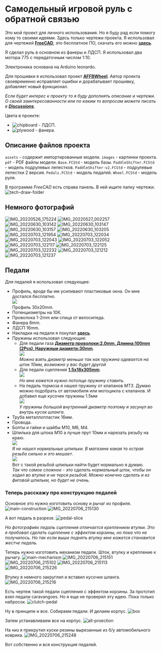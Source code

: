 # Самодельный игровой руль с обратной связью

Это мой проект для личного использования. Но я буду рад если помогу кому то своими идеями. Здесь только чертежи проекта. Я использовал для чертежей **[FreeCAD](https://wiki.freecadweb.org/)**, это бесплатное ПО, скачать его можно **[здесь](https://wiki.freecadweb.org/Download)**.

Я сделал руль в основном из фанеры и ЛДСП. Я использовал два мотора 775 с передаточным числом 1:10.

Электроника основана на Arduino leonardo.

Для прошивки я использовал проект **[AFFBWheel](https://github.com/vsulako/AFFBWheel)**. Автор проекта своевременно исправляет ошибки и дорабатывает прошивку, добавляет новый функционал.

*Если будет интерес к проекту то я буду дополнять описание и чертежи. О своей заинтересованности или по каким то вопросам можете писать в **[Discussions](https://github.com/lazenyuk-dmitry/SterringWheel/discussions)**.*

Цвета в проекте:

* ![chipboard](images/colors/chipboard.png) - ЛДСП.
* ![plywood](images/colors/plywood.png) - фанера.

## Описание файлов проекта

`assets` - содержит импортированные модели.
`images` - картинки проекта.
`pdf` - PDF файлы модели.
`Base.FCStd` - модель базы.
`PaddleShifter.FCStd` - модель подрулевых лепестков.
`PaddleShifter-v2.FCStd` - подрулевые лепестки 2 версия.
`Pedals.FCStd` - модель педалей.
`Wheel.FCStd` - модель руля.

В программе *FreeCAD* есть справа панель. В ней ищите папку чертежи.
![tech-draw-folder](images/instructions/freecad-tech-draw-folder.png)

## Немного фотографий

![IMG_20220526_175224](images/wheel-base/IMG_20220526_175224.jpg)
![IMG_20220527_002257](images/wheel-base/IMG_20220527_002257.jpg)
![IMG_20220630_103142](images/wheel-base/IMG_20220630_103142.jpg)
![IMG_20220630_103147](images/wheel-base/IMG_20220630_103147.jpg)
![IMG_20220630_103157](images/wheel-base/IMG_20220630_103157.jpg)
![IMG_20220630_103205](images/wheel-base/IMG_20220630_103205.jpg)
![IMG_20220703_121954](images/wheel-base/IMG_20220703_121954.jpg)
![IMG_20220703_122034](images/wheel-base/IMG_20220703_122034.jpg)
![IMG_20220703_122043](images/wheel-base/IMG_20220703_122043.jpg)
![IMG_20220703_122052](images/wheel-base/IMG_20220703_122052.jpg)
![IMG_20220703_122117](images/wheel-base/IMG_20220703_122117.jpg)
![IMG_20220703_122125](images/wheel-base/IMG_20220703_122125.jpg)
![IMG_20220703_122232](images/wheel-base/IMG_20220703_122232.jpg)
![IMG_20220703_121212](images/pedals/IMG_20220703_121212.jpg)
![IMG_20220703_121237](images/pedals/IMG_20220703_121237.jpg)

## Педали

Для педалей я использовал следующее:

* Профиль, вроде бы им усиливают пластиковые окна. Он мне достался бесплатно. <br>
![](images/pedals/IMG_20220706_224016.jpg) <br>
Профиль 30х20mm.
* Потенциометры на 10К.
* Проволока 1-2mm или спица от велосипеда.
* Фанера 6mm.
* ЛДСП 16mm.
* Накладки на педали я покупал **[здесь](https://aliexpress.ru/item/1005003505176644.html?gatewayAdapt=glo2rus&sku_id=12000026090502777&spm=a2g0s.12269583.0.0.24d251bdbd2Qhi)**.
* Пружины использовал следующие:
  * Для педали газа **[Диаметр проволоки:2.0mm, Длинна:100mm (2Pcs), Наружныи диаметр:30mm](https://aliexpress.ru/item/4000436939383.html?gatewayAdapt=glo2rus&sku_id=12000020467700623&spm=a2g0s.12269583.0.0.4fc54c973GwjMA)**. <br>
  ![](images/pedals/IMG_20220706_094843.jpg) <br>
  *Можно взять диаметр меньше так как пружина одевается на шток 10мм, возможно у вас будет другой*
  * Для педали сцепления **[1.5x18x305mm](https://aliexpress.ru/item/4001041195904.html?gatewayAdapt=glo2rus&sku_id=12000027302892670&spm=a2g0s.12269583.0.0.93c96c83OTTFEP)**. <br>
  ![](images/pedals/IMG_20220706_094850.jpg) <br>
  *Но мне кажется нужно потолще пружину ставить*.
  * На педаль тормоза я нашел пружину от клапанов *МТЗ*. Думаю можно подобрать от автомобиля или мотоцикла с клапанов. И добавил еще кусочек пружины 1.5мм <br>
  ![](images/pedals/IMG_20220706_094835.jpg) <br>
  *У пружины большой внутренний диаметр поэтому я засунул во внутрь кусок шланга*.
* Труба металлопластик 16мм.
* Провода.
* Болты и гайки и шайбы M10, M6, M4.
* Шпилька для штока M10 а лучше прут 10мм и нарезать резьбу на краю. <br>
  ![](images/pedals/IMG_20220701_144236.jpg) <br>
  *Я не нашел нормальные шпильки. В магазине какая то острая резьба сильно и это мешает*. <br>
  ![](images/177397946-3dbdba7b-8618-472b-af84-0925259ba7d7.jpg) <br>
  Вот с такой резьбой шпильки найти будет нормально я думаю.
  <br>
  *Так что самое сложное - это сделать нормальный шток, чтобы он ходил во втулке и не терся резьбой. Можно конечно сделать и из фиговой шпильки, но будет не очень.*

### Теперь расскажу про конструкцию педалей

Основное это нужно изготовить основу и рычаг из профиля.
![main-construction](images/pedals/tech-draw/main-construction.svg)
![IMG_20220706_215130](images/pedals/IMG_20220706_215130.jpg) <br>

А вот педаль в разрезе.
![pedal-slice](images/pedals/tech-draw/pedal-slice.svg)

*На фотографиях педаль сцепления отличается креплением втулки. Это я пробовал сделать сцепление с эффектом корзины, но пока что не получилось. Но так если выше поднять втулку мне кажется становится жестче педаль.*

Теперь нужно изготовить механизм педали. Шток, втулку и крепление к рычагу.
![main-mechanism](images/pedals/tech-draw/main-mechanism.svg)
![IMG_20220706_215151](images/pedals/IMG_20220706_215151.jpg)
![IMG_20220706_215102](images/pedals/IMG_20220706_215102.jpg)
![IMG_20220706_215113](images/pedals/IMG_20220706_215113.jpg)
![IMG_20220706_215226](images/pedals/IMG_20220706_215226.jpg)

Втулку я немного закруглил и вставил кусочки шланга.
![IMG_20220706_215216](images/pedals/IMG_20220706_215216.jpg)

Есть чертеж такой педали сцепления с эффектом корзины. За прототип взял педали caravangoes. Но я еще не проверял эту идею. Пока только набросок.
![clutch-pedal](images/pedals/tech-draw/clutch-pedal.svg)

Ну в принципе и все. Собираем педали. И делаем корпус.
![box](images/pedals/tech-draw/box.svg)

Затем устанавливаем все на корпус.
![all-proection](images/pedals/tech-draw/all-proection.svg)

На низ я прикрутил куски резины вырезанные из б/у автомобильного коврика.
![IMG_20220706_215248](images/pedals/IMG_20220706_215248.jpg)

Вот собственно и вся конструкция педалей.

